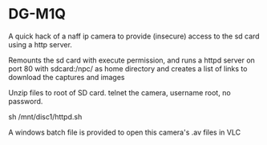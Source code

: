 # DG-M1Q
A quick hack of a naff ip camera to provide (insecure) access to the sd card using a http server.

Remounts the sd card with execute permission, and runs a httpd server on port 80 with sdcard:/npc/ as home directory and creates a list of links to download the captures and images

Unzip files to root of SD card.
telnet the camera, username root, no password.

sh /mnt/disc1/httpd.sh


A windows batch file is provided to open this camera's .av files in VLC
